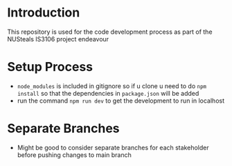 # Introduction
This repository is used for the code development process as part of the NUSteals IS3106  project endeavour

# Setup Process
- `node_modules` is included in gitignore so if u clone u need to do `npm install` so that the dependencies in `package.json` will be added
- run the command `npm run dev` to get the development to run in localhost

# Separate Branches
* Might be good to consider separate branches for each stakeholder before pushing changes to main branch
